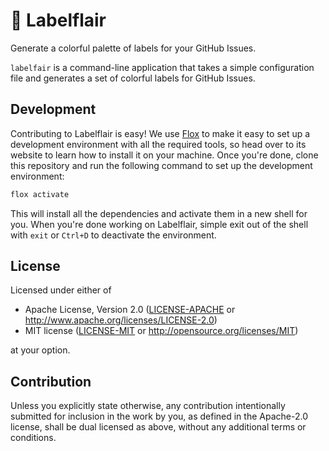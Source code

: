 # 🌈 Labelflair

Generate a colorful palette of labels for your GitHub Issues.

`labelfair` is a command-line application that takes a simple configuration file
and generates a set of colorful labels for GitHub Issues.

## Development

Contributing to Labelflair is easy! We use [Flox] to make it easy to set up a
development environment with all the required tools, so head over to its website
to learn how to install it on your machine. Once you're done, clone this
repository and run the following command to set up the development environment:

```bash
flox activate
```

This will install all the dependencies and activate them in a new shell for you.
When you're done working on Labelflair, simple exit out of the shell with `exit`
or `Ctrl+D` to deactivate the environment.

## License

Licensed under either of

- Apache License, Version 2.0 ([LICENSE-APACHE](LICENSE-APACHE)
  or <http://www.apache.org/licenses/LICENSE-2.0>)
- MIT license ([LICENSE-MIT](LICENSE-MIT)
  or <http://opensource.org/licenses/MIT>)

at your option.

## Contribution

Unless you explicitly state otherwise, any contribution intentionally submitted
for inclusion in the work by you, as defined in the Apache-2.0 license, shall be
dual licensed as above, without any additional terms or conditions.

[flox]: https://flox.dev
